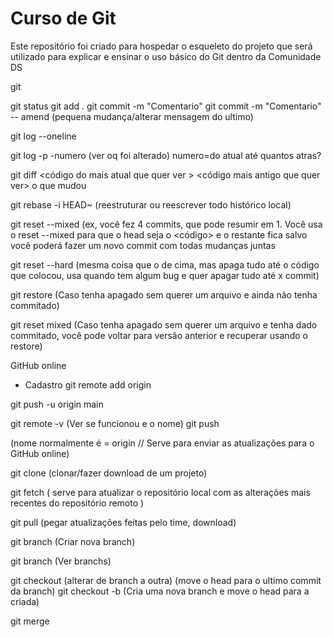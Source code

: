 # Curso de Git
Este repositório foi criado para hospedar o esqueleto do projeto que será utilizado para explicar e ensinar o uso básico do Git dentro da Comunidade DS



git

git status
git add . 
git commit -m "Comentario"
git commit -m "Comentario" -- amend (pequena mudança/alterar mensagem do ultimo)


git log --oneline

git log -p -numero (ver oq foi alterado) numero=do atual até quantos atras?

git diff <código do mais atual que quer ver > <código mais antigo que quer ver> o que mudou


git rebase -i HEAD~<n> (reestruturar ou reescrever todo histórico local)

git reset --mixed <codigo> (ex, você fez 4 commits, que pode resumir em 1. Você usa o reset --mixed para que o head seja o <código> e o restante fica salvo você poderá fazer um novo commit com todas mudanças juntas


git reset --hard <codigo> (mesma coisa que o de cima, mas apaga tudo até o código que colocou, usa quando tem algum bug e quer apagar tudo até x commit)

git restore <file> (Caso tenha apagado sem querer um arquivo e ainda não tenha commitado)

git reset mixed <codigo> (Caso tenha apagado sem querer um arquivo e tenha dado commitado, você pode voltar para versão anterior e recuperar usando o restore)




GitHub online
 - Cadastro
git remote add origin <link>

git push -u origin main


git remote -v (Ver se funcionou e o nome)
git push <nome> <main> (nome normalmente é = origin // Serve para enviar as atualizações para o GitHub online)


git clone <link> (clonar/fazer download de um projeto)

git fetch ( serve para atualizar o repositório local com as alterações mais recentes do repositório remoto )

git pull (pegar atualizações feitas pelo time, download)


git branch <nome> (Criar nova branch)

git branch (Ver branchs)

git checkout <nome da branch> (alterar de branch a outra) (move o head para o ultimo commit da branch)
git checkout -b <nome da branch> (Cria uma nova branch e move o head para a criada)


git merge <branch>
